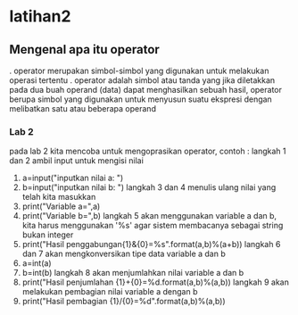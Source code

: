 # latihan2

## Mengenal apa itu operator 
. operator merupakan simbol-simbol yang digunakan untuk melakukan operasi tertentu
. operator adalah simbol atau tanda yang jika diletakkan pada dua buah operand (data) dapat menghasilkan sebuah hasil, operator berupa simbol yang digunakan untuk menyusun suatu ekspresi dengan melibatkan satu atau beberapa operand

### Lab 2
pada lab 2 kita mencoba untuk mengoprasikan operator, contoh :
langkah 1 dan 2 ambil input untuk mengisi nilai
1. a=input("inputkan nilai a: ")
2. b=input("inputkan nilai b: ") 
langkah 3 dan 4 menulis ulang nilai yang telah kita masukkan 
3. print("Variable a=",a)
4. print("Variable b=",b)
langkah 5 akan menggunakan variable a dan b, kita harus menggunakan '%s' agar sistem membacanya sebagai string bukan integer
5. print("Hasil penggabungan{1}&{0}=%s".format(a,b)%(a+b))
langkah 6 dan 7 akan mengkonversikan tipe data variable a dan b 
6. a=int(a)
7. b=int(b)
langkah 8 akan menjumlahkan nilai variable a dan b 
8. print("Hasil penjumlahan {1}+{0}=%d.format(a,b)%(a,b))
langkah 9 akan melakukan pembagian nilai variable a dengan b 
9. print("Hasil pembagian {1}/{0}=%d".format(a,b)%(a,b)) 
